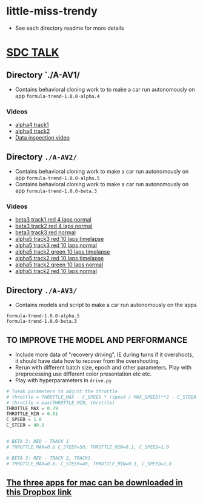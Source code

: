 # little-miss-trendy
- See each directory readme for more details

# [SDC TALK](https://github.com/mithi/sdc-talk/)

## Directory `./A-AV1/
- Contains behavioral cloning work to to make a car run autonomously on app `formula-trend-1.0.0-alpha.4`

### Videos 
- [alpha4 track1](https://github.com/mithi/little-miss-trendy/blob/master/A-AV1/videos/track1-480p.mp4)
- [alpha4 track2](https://github.com/mithi/little-miss-trendy/blob/master/A-AV1/videos/track2-480p.mp4)
- [Data inspection video](https://github.com/mithi/little-miss-trendy/blob/master/A-AV1/videos/x-many-images-unified.mp4)

## Directory `./A-AV2/`
- Contains behavioral cloning work to make a car run autonomously on app `formula-trend-1.0.0-alpha.5`
- Contains behavioral cloning work to make a car run autonomously on app `formula-trend-1.0.0-beta.3`

### Videos
- [beta3 track1 red 4 laps normal](https://youtu.be/n_deohu4i0E)
- [beta3 track2 red 4 laps normal](https://youtu.be/vV3112WJ48o)
- [beta3 track3 red normal](https://youtu.be/GTjTX_WTKNc)
- [alpha5 track3 red 10 laps timelapse](https://youtu.be/5LhN1_r9p9w)
- [alpha5 track3 red 10 laps normal](https://youtu.be/DRkD2LPB3_Q)
- [alpha5 track2 green 10 laps timelapse](https://youtu.be/pIQipid5GtQ)
- [alpha5 track2 red 10 laps timelapse](https://youtu.be/t3wT8Googsc)
- [alpha5 track2 green 10 laps normal](https://youtu.be/A96RF0BXZns)
- [alpha5 track2 red 10 laps normal](https://youtu.be/5LhN1_r9p9w)

## Directory `./A-AV3/`
- Contains models and script to make a car run autonomously on the apps
```
formula-trend-1.0.0-alpha.5
formula-trend-1.0.0-beta.3
```

## TO IMPROVE THE MODEL AND PERFORMANCE
- Include more data of "recovery driving", IE during turns if it overshoots, it should have data how to
recover from the overshooting.
- Rerun with different batch size, epoch and other parameters. Play with preprocessing use different color presentation etc etc.
- Play with hyperparameters in `drive.py`
```python
# Tweak parameters to adjust the throttle
# throttle = THROTTLE_MAX - C_SPEED * (speed / MAX_SPEED)**2 - C_STEER * (steering_angle / MAX_ANGLE)**2
# throttle = max(THROTTLE_MIN, throttle)
THROTTLE_MAX = 0.79
THROTTLE_MIN = 0.01
C_SPEED = 1.0
C_STEER = 40.0


# BETA 3: RED - TRACK 1
# THROTTLE_MAX=0.6 C_STEER=50, THROTTLE_MIN=0.1, C_SPEED=1.0

# BETA 3: RED - TRACK 2, TRACK3
# THROTTLE_MAX=0.8, C_STEER=40, THROTTLE_MIN=0.1, C_SPEED=1.0
```


## [The three apps for mac can be downloaded in this Dropbox link](https://www.dropbox.com/sh/6ktu5bfuv34ua5r/AABu4xrCMuWagfJhjRExvPdza?dl=0)
